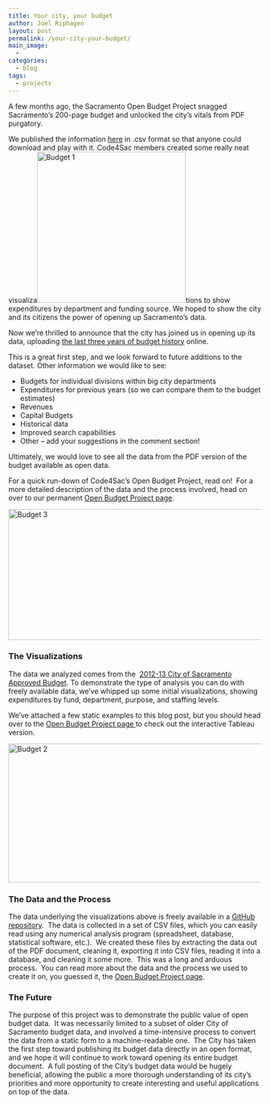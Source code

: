 ```yaml
---
title: Your city, your budget
author: Joel Riphagen
layout: post
permalink: /your-city-your-budget/
main_image:
  - 
categories:
  - blog
tags:
  - projects
---
```

A few months ago, the Sacramento Open Budget Project snagged Sacramento’s 200-page budget and unlocked the city’s vitals from PDF purgatory.

We published the information <a href="https://github.com/code4sac/open-budget" target="_blank">here</a> in .csv format so that anyone could download and play with it. Code4Sac members created some really neat visualiza<img class="alignright wp-image-771 size-medium" src="http://code4sac.org/coders/wp-content/uploads/Budget-1-296x300.jpg" alt="Budget 1" width="296" height="300" />tions to show expenditures by department and funding source. We hoped to show the city and its citizens the power of opening up Sacramento’s data.

Now we’re thrilled to announce that the city has joined us in opening up its data, uploading <a href="http://data.cityofsacramento.org/datastreams/88104/city-of-sacramento-last-three-approved-budgets/" target="_blank">the last three years of budget history</a> online.

This is a great first step, and we look forward to future additions to the dataset. Other information we would like to see:

  * Budgets for individual divisions within big city departments
  * Expenditures for previous years (so we can compare them to the budget estimates)
  * Revenues
  * Capital Budgets
  * Historical data
  * Improved search capabilities
  * Other &#8211; add your suggestions in the comment section!

Ultimately, we would love to see all the data from the PDF version of the budget available as open data.

For a quick run-down of Code4Sac’s Open Budget Project, read on!  For a more detailed description of the data and the process involved, head on over to our permanent [Open Budget Project page][1].

<img class="alignnone size-full wp-image-769" src="http://code4sac.org/coders/wp-content/uploads/Budget-3.jpg" alt="Budget 3" width="990" height="260" />

### **The Visualizations**

The data we analyzed comes from the  [2012-13 City of Sacramento Approved Budget][2]. To demonstrate the type of analysis you can do with freely available data, we’ve whipped up some initial visualizations, showing expenditures by fund, department, purpose, and staffing levels.

We’ve attached a few static examples to this blog post, but you should head over to the [Open Budget Project page ][1]to check out the interactive Tableau version.

<img class="alignnone size-full wp-image-770" src="http://code4sac.org/coders/wp-content/uploads/Budget-2.jpg" alt="Budget 2" width="954" height="276" />

### **The Data and the Process**

The data underlying the visualizations above is freely available in a <a href="https://github.com/code4sac/open-budget" target="_blank">GitHub repository</a>.  The data is collected in a set of CSV files, which you can easily read using any numerical analysis program (spreadsheet, database, statistical software, etc.).  We created these files by extracting the data out of the PDF document, cleaning it, exporting it into CSV files, reading it into a database, and cleaning it some more.  This was a long and arduous process.  You can read more about the data and the process we used to create it on, you guessed it, the [Open Budget Project page][1].

### **The Future**

The purpose of this project was to demonstrate the public value of open budget data.  It was necessarily limited to a subset of older City of Sacramento budget data, and involved a time-intensive process to convert the data from a static form to a machine-readable one.  The City has taken the first step toward publishing its budget data directly in an open format, and we hope it will continue to work toward opening its entire budget document.  A full posting of the City’s budget data would be hugely beneficial, allowing the public a more thorough understanding of its city’s priorities and more opportunity to create interesting and useful applications on top of the data.

 [1]: http://code4sac.org/city-of-sacramento-open-budget-project/
 [2]: http://portal.cityofsacramento.org/Finance/Budget/Documents/2012-13Budget